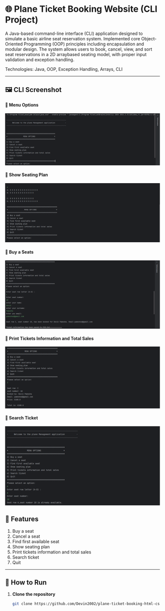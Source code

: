 # 🌐 Plane Ticket Booking Website (CLI Project)

A Java-based command-line interface (CLI) application designed to simulate a basic airline seat reservation system. Implemented core Object-Oriented Programming (OOP) principles including encapsulation and modular design. The system allows users to book, cancel, view, and sort seat reservations in a 2D arraybased seating model, with proper input
validation and exception handling.

Technologies: Java, OOP, Exception
Handling, Arrays, CLI 

---

## 🖼️ CLI Screenshot
#### 🧾 Menu Options
![Screenshot](assets/menu-options.png)
#### 🧾 Show Seating Plan
![Screenshot](assets/show-seating-plan.png)
#### 🧾 Buy a Seats
![Screenshot](assets/buy-a-seat.png)
#### 🧾 Print Tickets Information and Total Sales
![Screenshot](assets/print-tickets-info.png)
#### 🧾 Search Ticket
![Screenshot](assets/search-ticket.png)


## 📌 Features

1) Buy a seat
2) Cancel a seat
3) Find first available seat
4) Show seating plan
5) Print tickets information and total sales
6) Search ticket
0) Quit

---

## 🚀 How to Run

1. **Clone the repository**
   ```bash
   git clone https://github.com/Devin2002/plane-ticket-booking-html-css.git
